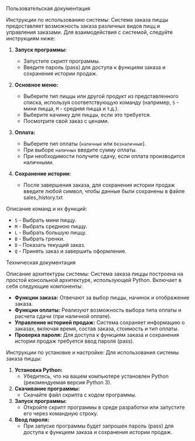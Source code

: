 Пользовательская документация

Инструкции по использованию системы:
Система заказа пиццы предоставляет возможность заказа различных видов пицц и управления заказами. Для взаимодействия с системой, следуйте инструкциям ниже:

1. **Запуск программы:**
    - Запустите скрипт программы.
    - Введите пароль (pass) для доступа к функциям заказа и сохранения истории продаж.

2. **Основное меню:**
    - Выберите тип пиццы или другой продукт из представленного списка, используя соответствующую команду (например, `S` - мини пицца, `M` - средняя пицца и т.д.).
    - Выберите начинку для пиццы, если это требуется.
    - Посмотрите свой заказ с ценами.

3. **Оплата:**
    - Выберите тип оплаты (`наличные` или `безналичные`).
    - При выборе `наличных` введите сумму оплаты.
    - При необходимости получите сдачу, если оплата производится наличными.

4. **Сохранение истории:**
    - После завершения заказа, для сохранения истории продаж введите любой символ, чтобы данные были сохранены в файле sales_history.txt 

Описание команд и их функций:
- `S` - Выбрать мини пиццу.
- `M` - Выбрать среднюю пиццу.
- `L` - Выбрать большую пиццу.
- `B` - Выбрать гренки.
- `D` - Показать текущий заказ.
- `Q` - Принять заказ и завершить оформление.

Техническая документация

Описание архитектуры системы:
Система заказа пиццы построена на простой консольной архитектуре, использующей Python. Включает в себя следующие компоненты:
- **Функции заказа:** Отвечают за выбор пиццы, начинок и отображение заказа.
- **Функции оплаты:** Реализуют возможность выбора типа оплаты и расчета сдачи (при наличной оплате).
- **Управление историей продаж:** Система сохраняет информацию о заказах, включая время, состав заказа, стоимость и тип оплаты.
- **Проверка пароля:** Для доступа к функциям заказа и сохранения истории продаж требуется ввод пароля (pass).

Инструкции по установке и настройке:
Для использования системы заказа пиццы:
1. **Установка Python:**
    - Убедитесь, что на вашем компьютере установлен Python (рекомендуемая версия Python 3).
2. **Скачивание программы:**
    - Скачайте файл скрипта с кодом программы.
3. **Запуск программы:**
    - Откройте скрипт программы в среде разработки или запустите его через командную строку.
4. **Ввод пароля:**
    - При запуске программы будет запрошен пароль (pass) для доступа к функциям заказа и сохранения истории продаж.

